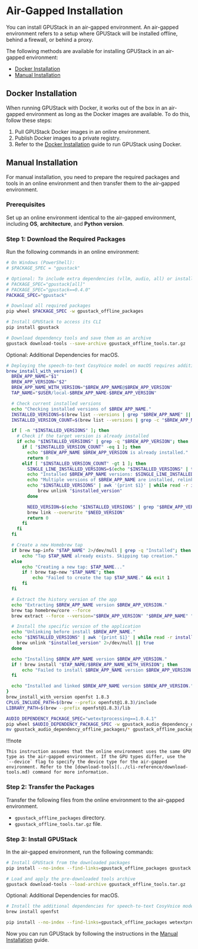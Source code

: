 # Air-Gapped Installation

You can install GPUStack in an air-gapped environment. An air-gapped environment refers to a setup where GPUStack will be installed offline, behind a firewall, or behind a proxy.

The following methods are available for installing GPUStack in an air-gapped environment:

- [Docker Installation](#docker-installation)
- [Manual Installation](#manual-installation)

## Docker Installation

When running GPUStack with Docker, it works out of the box in an air-gapped environment as long as the Docker images are available. To do this, follow these steps:

1. Pull GPUStack Docker images in an online environment.
2. Publish Docker images to a private registry.
3. Refer to the [Docker Installation](docker-installation.md) guide to run GPUStack using Docker.

## Manual Installation

For manual installation, you need to prepare the required packages and tools in an online environment and then transfer them to the air-gapped environment.

### Prerequisites

Set up an online environment identical to the air-gapped environment, including **OS**, **architecture**, and **Python version**.

### Step 1: Download the Required Packages

Run the following commands in an online environment:

```bash
# On Windows (PowerShell):
# $PACKAGE_SPEC = "gpustack"

# Optional: To include extra dependencies (vllm, audio, all) or install a specific version
# PACKAGE_SPEC="gpustack[all]"
# PACKAGE_SPEC="gpustack==0.4.0"
PACKAGE_SPEC="gpustack"

# Download all required packages
pip wheel $PACKAGE_SPEC -w gpustack_offline_packages

# Install GPUStack to access its CLI
pip install gpustack

# Download dependency tools and save them as an archive
gpustack download-tools --save-archive gpustack_offline_tools.tar.gz
```

Optional: Additional Dependencies for macOS.

```bash
# Deploying the speech-to-text CosyVoice model on macOS requires additional dependencies.
brew_install_with_version() {
  BREW_APP_NAME="$1"
  BREW_APP_VERSION="$2"
  BREW_APP_NAME_WITH_VERSION="$BREW_APP_NAME@$BREW_APP_VERSION"
  TAP_NAME="$USER/local-$BREW_APP_NAME-$BREW_APP_VERSION"

  # Check current installed versions
  echo "Checking installed versions of $BREW_APP_NAME."
  INSTALLED_VERSIONS=$(brew list --versions | grep "$BREW_APP_NAME" || true)
  INSTALLED_VERSION_COUNT=$(brew list --versions | grep -c "$BREW_APP_NAME" || true)

  if [ -n "$INSTALLED_VERSIONS" ]; then
    # Check if the target version is already installed
    if echo "$INSTALLED_VERSIONS" | grep -q "$BREW_APP_VERSION"; then
      if [ "$INSTALLED_VERSION_COUNT" -eq 1 ]; then
        echo "$BREW_APP_NAME $BREW_APP_VERSION is already installed."
        return 0
      elif [ "$INSTALLED_VERSION_COUNT" -gt 1 ]; then
        SINGLE_LINE_INSTALLED_VERSIONS=$(echo "$INSTALLED_VERSIONS" | tr '\n' ' ')
        echo "Installed $BREW_APP_NAME versions: $SINGLE_LINE_INSTALLED_VERSIONS"
        echo "Multiple versions of $BREW_APP_NAME are installed, relink the target version."
        echo "$INSTALLED_VERSIONS" | awk '{print $1}' | while read -r installed_version; do
            brew unlink "$installed_version"
        done

        NEED_VERSION=$(echo "$INSTALLED_VERSIONS" | grep "$BREW_APP_VERSION" | cut -d ' ' -f 1)
        brew link --overwrite "$NEED_VERSION"
        return 0
      fi
    fi
  fi

  # Create a new Homebrew tap
  if brew tap-info "$TAP_NAME" 2>/dev/null | grep -q "Installed"; then
      echo "Tap $TAP_NAME already exists. Skipping tap creation."
  else
      echo "Creating a new tap: $TAP_NAME..."
      if ! brew tap-new "$TAP_NAME"; then
          echo "Failed to create the tap $TAP_NAME." && exit 1
      fi
  fi

  # Extract the history version of the app
  echo "Extracting $BREW_APP_NAME version $BREW_APP_VERSION."
  brew tap homebrew/core --force
  brew extract --force --version="$BREW_APP_VERSION" "$BREW_APP_NAME" "$TAP_NAME"

  # Install the specific version of the application
  echo "Unlinking before install $BREW_APP_NAME."
  echo "$INSTALLED_VERSIONS" | awk '{print $1}' | while read -r installed_version; do
    brew unlink "$installed_version" 2>/dev/null || true
  done

  echo "Installing $BREW_APP_NAME version $BREW_APP_VERSION."
  if ! brew install "$TAP_NAME/$BREW_APP_NAME_WITH_VERSION"; then
      echo "Failed to install $BREW_APP_NAME version $BREW_APP_VERSION." && exit 1
  fi

  echo "Installed and linked $BREW_APP_NAME version $BREW_APP_VERSION."
}
brew_install_with_version openfst 1.8.3
CPLUS_INCLUDE_PATH=$(brew --prefix openfst@1.8.3)/include
LIBRARY_PATH=$(brew --prefix openfst@1.8.3)/lib

AUDIO_DEPENDENCY_PACKAGE_SPEC="wetextprocessing==1.0.4.1"
pip wheel $AUDIO_DEPENDENCY_PACKAGE_SPEC -w gpustack_audio_dependency_offline_packages
mv gpustack_audio_dependency_offline_packages/* gpustack_offline_packages/ && rm -rf gpustack_audio_dependency_offline_packages
```

!!!note

    This instruction assumes that the online environment uses the same GPU type as the air-gapped environment. If the GPU types differ, use the `--device` flag to specify the device type for the air-gapped environment. Refer to the [download-tools](../cli-reference/download-tools.md) command for more information.

### Step 2: Transfer the Packages

Transfer the following files from the online environment to the air-gapped environment.

- `gpustack_offline_packages` directory.
- `gpustack_offline_tools.tar.gz` file.

### Step 3: Install GPUStack

In the air-gapped environment, run the following commands:

```bash
# Install GPUStack from the downloaded packages
pip install --no-index --find-links=gpustack_offline_packages gpustack

# Load and apply the pre-downloaded tools archive
gpustack download-tools --load-archive gpustack_offline_tools.tar.gz
```

Optional: Additional Dependencies for macOS.

```bash
# Install the additional dependencies for speech-to-text CosyVoice model on macOS.
brew install openfst

pip install --no-index --find-links=gpustack_offline_packages wetextprocessing
```

Now you can run GPUStack by following the instructions in the [Manual Installation](manual-installation.md#run-gpustack) guide.
